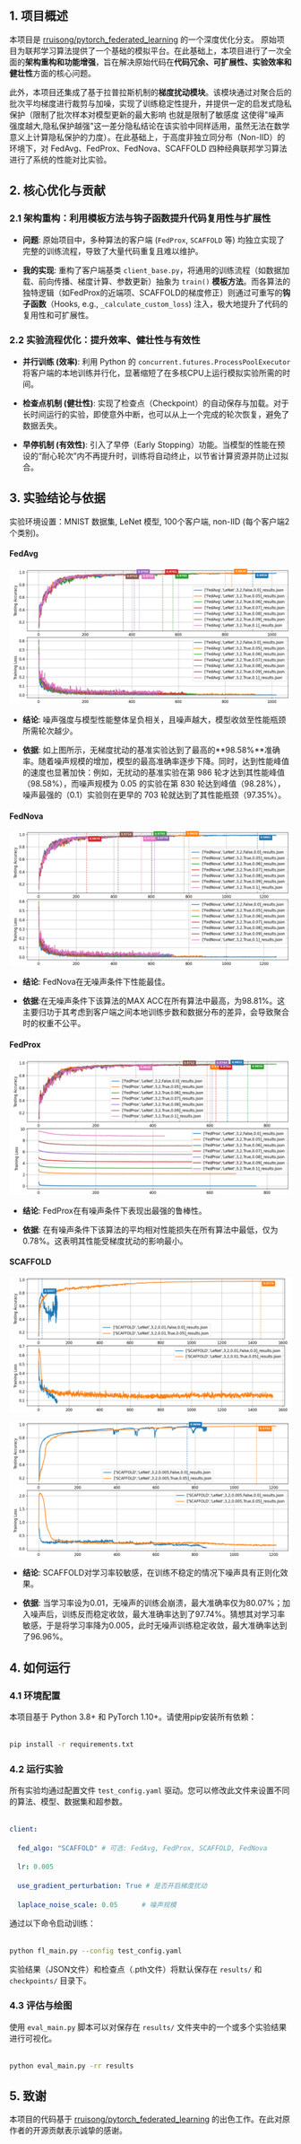 ## 1. 项目概述
本项目是 [rruisong/pytorch_federated_learning](https://github.com/rruisong/pytorch_federated_learning) 的一个深度优化分支。
原始项目为联邦学习算法提供了一个基础的模拟平台。在此基础上，本项目进行了一次全面的**架构重构和功能增强**，旨在解决原始代码在**代码冗余、可扩展性、实验效率和健壮性**方面的核心问题。

此外，本项目还集成了基于拉普拉斯机制的**梯度扰动模块**。该模块通过对聚合后的批次平均梯度进行裁剪与加噪，实现了训练稳定性提升，并提供一定的启发式隐私保护（限制了批次样本对模型更新的最大影响 也就是限制了敏感度 这使得"噪声强度越大,隐私保护越强"这一差分隐私结论在该实验中同样适用，虽然无法在数学意义上计算隐私保护的力度）。在此基础上，于高度非独立同分布（Non-IID）的环境下，对 FedAvg、FedProx、FedNova、SCAFFOLD 四种经典联邦学习算法进行了系统的性能对比实验。



## 2. 核心优化与贡献



### 2.1 架构重构：利用模板方法与钩子函数提升代码复用性与扩展性

* **问题**: 原始项目中，多种算法的客户端 (`FedProx`, `SCAFFOLD` 等) 均独立实现了完整的训练流程，导致了大量代码重复且难以维护。

* **我的实现**: 重构了客户端基类 `client_base.py`，将通用的训练流程（如数据加载、前向传播、梯度计算、参数更新）抽象为 `train()` **模板方法**。而各算法的独特逻辑（如FedProx的近端项、SCAFFOLD的梯度修正）则通过可重写的**钩子函数**（Hooks, e.g., `_calculate_custom_loss`) 注入，极大地提升了代码的复用性和可扩展性。



### 2.2 实验流程优化：提升效率、健壮性与有效性

* **并行训练 (效率)**: 利用 Python 的 `concurrent.futures.ProcessPoolExecutor` 将客户端的本地训练并行化，显著缩短了在多核CPU上运行模拟实验所需的时间。

* **检查点机制 (健壮性)**: 实现了检查点（Checkpoint）的自动保存与加载。对于长时间运行的实验，即使意外中断，也可以从上一个完成的轮次恢复，避免了数据丢失。

* **早停机制 (有效性)**: 引入了早停（Early Stopping）功能。当模型的性能在预设的“耐心轮次”内不再提升时，训练将自动终止，以节省计算资源并防止过拟合。



## 3. 实验结论与依据



实验环境设置：MNIST 数据集, LeNet 模型, 100个客户端, non-IID (每个客户端2个类别)。


#### FedAvg

![FedAvg Performance](figures/FedAvg.png)

* **结论**: 噪声强度与模型性能整体呈负相关，且噪声越大，模型收敛至性能瓶颈所需轮次越少。

* **依据**: 如上图所示，无梯度扰动的基准实验达到了最高的**98.58%**准确率。随着噪声规模的增加，模型的最高准确率逐步下降。同时，达到性能峰值的速度也显著加快：例如，无扰动的基准实验在第 986 轮才达到其性能峰值（98.58%），而噪声规模为 0.05 的实验在第 830 轮达到峰值（98.28%），噪声最强的（0.1）实验则在更早的 703 轮就达到了其性能瓶颈（97.35%）。



#### FedNova

![FedNova Performance](figures/FedNova.png)

* **结论**: FedNova在无噪声条件下性能最佳。

* **依据**:在无噪声条件下该算法的MAX ACC在所有算法中最高，为98.81%。这主要归功于其考虑到客户端之间本地训练步数和数据分布的差异，会导致聚合时的权重不公平。




#### FedProx

![FedProx Performance](figures/FedProx.png)

* **结论**: FedProx在有噪声条件下表现出最强的鲁棒性。

* **依据**: 在有噪声条件下该算法的平均相对性能损失在所有算法中最低，仅为0.78%。这表明其性能受梯度扰动的影响最小。



#### SCAFFOLD

![SCAFFOLD Performance LR 0.01](figures/SCAFFOLD_lr_0.01.png)

![SCAFFOLD Performance LR 0.005](figures/SCAFFOLD_lr_0.005.png)



* **结论**: SCAFFOLD对学习率较敏感，在训练不稳定的情况下噪声具有正则化效果。

* **依据**: 当学习率设为0.01，无噪声的训练会崩溃，最大准确率仅为80.07%；加入噪声后，训练反而稳定收敛，最大准确率达到了97.74%。猜想其对学习率敏感，于是将学习率降为0.005，此时无噪声训练稳定收敛，最大准确率达到了96.96%。





## 4. 如何运行



### 4.1 环境配置

本项目基于 Python 3.8+ 和 PyTorch 1.10+。请使用pip安装所有依赖：

```bash

pip install -r requirements.txt

````



### 4.2 运行实验



所有实验均通过配置文件 `test_config.yaml` 驱动。您可以修改此文件来设置不同的算法、模型、数据集和超参数。



```yaml

client:

  fed_algo: "SCAFFOLD" # 可选: FedAvg, FedProx, SCAFFOLD, FedNova

  lr: 0.005

  use_gradient_perturbation: True # 是否开启梯度扰动

  laplace_noise_scale: 0.05      # 噪声规模

```



通过以下命令启动训练：



```bash

python fl_main.py --config test_config.yaml

```



实验结果（JSON文件）和检查点（.pth文件）将默认保存在 `results/` 和 `checkpoints/` 目录下。



### 4.3 评估与绘图



使用 `eval_main.py` 脚本可以对保存在 `results/` 文件夹中的一个或多个实验结果进行可视化。



```bash

python eval_main.py -rr results

```



## 5\. 致谢



本项目的代码基于 [rruisong/pytorch_federated_learning](https://github.com/rruisong/pytorch_federated_learning) 的出色工作。在此对原作者的开源贡献表示诚挚的感谢。
